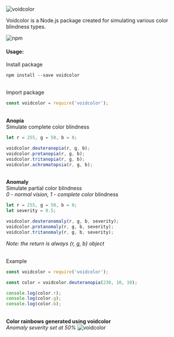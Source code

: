 ![voidcolor](https://raw.githubusercontent.com/stromjust/voidcolor/master/assets/voidcolor_logo.png)

Voidcolor is a Node.js package created for simulating various color blindness types.

![npm](https://img.shields.io/npm/v/voidcolor)


#### Usage:
Install package
```
npm install --save voidcolor
```
\
Import package
```javascript
const voidcolor = require('voidcolor');
```
\
__Anopia__\
Simulate complete color blindness
```javascript
let r = 255, g = 50, b = 0;

voidcolor.deuteranopia(r, g, b);
voidcolor.protanopia(r, g, b);
voidcolor.tritanopia(r, g, b);
voidcolor.achromatopsia(r, g, b);
```
\
__Anomaly__\
Simulate partial color blindness\
_0 - normal vision, 1 - complete color_ blindness
```javascript
let r = 255, g = 50, b = 0;
let severity = 0.5;

voidcolor.deuteranomaly(r, g, b, severity);
voidcolor.protanomaly(r, g, b, severity);
voidcolor.tritanomaly(r, g, b, severity);
```

_Note: the return is always {r, g, b} object_

\
Example
```javascript
const voidcolor = require('voidcolor');

const color = voidcolor.deuteranopia(230, 10, 10);

console.log(color.r);
console.log(color.g);
console.log(color.b);
```

\
__Color rainbows generated using voidcolor__  
_Anomaly severity set at 50%_
![voidcolor](https://raw.githubusercontent.com/stromjust/voidcolor/master/assets/colors.PNG)
